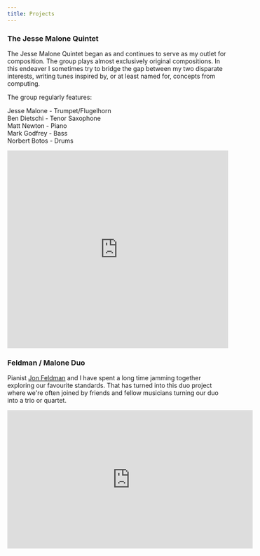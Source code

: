 ```yaml
---
title: Projects
---
```

### The Jesse Malone Quintet

The Jesse Malone Quintet began as and continues to serve as my outlet for composition. The group plays almost exclusively original compositions. In this endeaver I sometimes try to bridge the gap between my two disparate interests, writing tunes inspired by, or at least named for, concepts from computing.  

The group regularly features:

Jesse Malone	 - 	Trumpet/Flugelhorn  
Ben Dietschi	 - 	Tenor Saxophone  
Matt Newton	 - 	Piano  
Mark Godfrey	 - 	Bass  
Norbert Botos	 - 	Drums  

<iframe width="100%" height="450" scrolling="no" frameborder="no" allow="autoplay" src="https://w.soundcloud.com/player/?url=https%3A//api.soundcloud.com/playlists/3211741&color=%23ff5500&auto_play=false&hide_related=false&show_comments=true&show_user=true&show_reposts=false&show_teaser=true"></iframe>

### Feldman / Malone Duo

Pianist [Jon Feldman](https://jonfeldman.bandcamp.com/) and I have spent a long time jamming together exploring our favourite standards. That has turned into this duo project where we're often joined by friends and fellow musicians turning our duo into a trio or quartet. 

<iframe width="560" height="315" src="https://www.youtube.com/embed/k-bl0P-k_L8" frameborder="0" allow="accelerometer; autoplay; encrypted-media; gyroscope; picture-in-picture" allowfullscreen></iframe>
